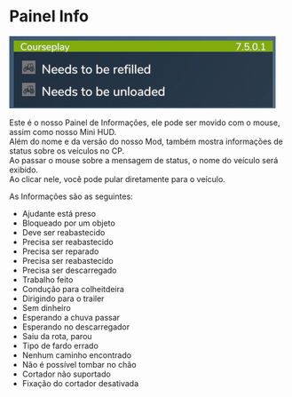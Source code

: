 # Painel Info
![Image](../assets/images/infopanel_0_0_480_130.png)

  
Este é o nosso Painel de Informações, ele pode ser movido com o mouse, assim como nosso Mini HUD.  
Além do nome e da versão do nosso Mod, também mostra informações de status sobre os veículos no CP.  
Ao passar o mouse sobre a mensagem de status, o nome do veículo será exibido.  
Ao clicar nele, você pode pular diretamente para o veículo.  


  
As Informações são as seguintes:  

- Ajudante está preso  
- Bloqueado por um objeto  
- Deve ser reabastecido  
- Precisa ser reabastecido  
- Precisa ser reparado  
- Precisa ser reabastecido  
- Precisa ser descarregado  
- Trabalho feito  
- Condução para colheitdeira  
- Dirigindo para o trailer  
- Sem dinheiro  
- Esperando a chuva passar  
- Esperando no descarregador  
- Saiu da rota, parou  
- Tipo de fardo errado  
- Nenhum caminho encontrado  
- Não é possível tombar no chão  
- Cortador não suportado  
- Fixação do cortador desativada  


